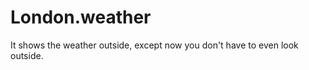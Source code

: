 # London.weather
It shows the weather outside, except now you don't have to even look outside.

<img src="img/sunnysc" alt="">
<img src="img/cloudysc" alt="">
<img src="img/windysc" alt="">
<img src="img/rainysc" alt="">



